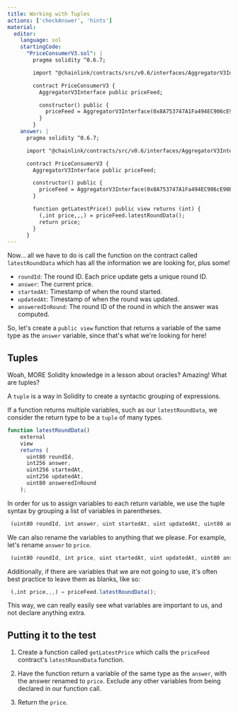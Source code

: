 ```yaml
---
title: Working with Tuples
actions: ['checkAnswer', 'hints']
material:
  editor:
    language: sol
    startingCode:
      "PriceConsumerV3.sol": |
        pragma solidity ^0.6.7;

        import "@chainlink/contracts/src/v0.6/interfaces/AggregatorV3Interface.sol";

        contract PriceConsumerV3 {
          AggregatorV3Interface public priceFeed;

          constructor() public {
            priceFeed = AggregatorV3Interface(0x8A753747A1Fa494EC906cE90E9f37563A8AF630e);
          }
        }
    answer: |
      pragma solidity ^0.6.7;

      import "@chainlink/contracts/src/v0.6/interfaces/AggregatorV3Interface.sol";

      contract PriceConsumerV3 {
        AggregatorV3Interface public priceFeed;

        constructor() public {
          priceFeed = AggregatorV3Interface(0x8A753747A1Fa494EC906cE90E9f37563A8AF630e);
        }

        function getLatestPrice() public view returns (int) {
          (,int price,,,) = priceFeed.latestRoundData();
          return price;
        }
      }
---
```


Now... all we have to do is call the function on the contract called `latestRoundData` which has all the information we are looking for, plus some!

- `roundId`: The round ID. Each price update gets a unique round ID. 
- `answer`: The current price.
- `startedAt`: Timestamp of when the round started.
- `updatedAt`: Timestamp of when the round was updated.
- `answeredInRound`: The round ID of the round in which the answer was computed.

So, let's create a `public view` function that returns a variable of the same type as the `answer` variable, since that's what we're looking for here!

## Tuples
Woah, MORE Solidity knowledge in a lesson about oracles? Amazing! What are tuples?

A `tuple` is a way in Solidity to create a syntactic grouping of expressions. 

If a function returns multiple variables, such as our `latestRoundData`, we consider the return type to be a `tuple` of many types. 

```javascript
function latestRoundData()
    external
    view
    returns (
      uint80 roundId,
      int256 answer,
      uint256 startedAt,
      uint256 updatedAt,
      uint80 answeredInRound
    );
```

In order for us to assign variables to each return variable, we use the tuple syntax by grouping a list of variables in parentheses.

```javascript
 (uint80 roundId, int answer, uint startedAt, uint updatedAt, uint80 answeredInRound) = priceFeed.latestRoundData();
```

We can also rename the variables to anything that we please. For example, let's rename `answer` to `price`.

```javascript
 (uint80 roundId, int price, uint startedAt, uint updatedAt, uint80 answeredInRound) = priceFeed.latestRoundData();
```

Additionally, if there are variables that we are not going to use, it's often best practice to leave them as blanks, like so:

```javascript
 (,int price,,,) = priceFeed.latestRoundData();
```

This way, we can really easily see what variables are important to us, and not declare anything extra. 

## Putting it to the test

1. Create a function called `getLatestPrice` which calls the `priceFeed` contract's `latestRoundData` function.
   
2. Have the function return a variable of the same type as the `answer`, with the answer renamed to `price`. Exclude any other variables from being declared in our function call. 

3. Return the `price`. 
